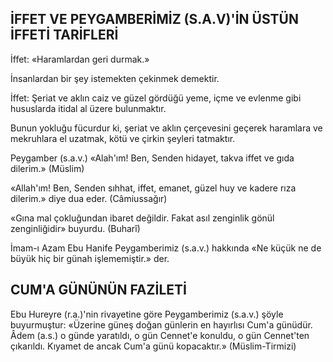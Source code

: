 ## İFFET VE PEYGAMBERİMİZ (S.A.V)'İN ÜSTÜN İFFETİ TARİFLERİ

İffet: «Haramlardan geri durmak.»

İnsanlardan bir şey istemekten çekinmek de­mektir.

İffet: Şeriat ve aklın caiz ve güzel gördüğü yeme, içme ve evlenme gibi hususlarda itidal al üze­re bulunmaktır.

Bunun yokluğu fücurdur ki, şeriat ve aklın çerçevesini geçerek haramlara ve mekruhlara el uzatmak, kötü ve çirkin şeyleri tatmaktır.

Peygamber (s.a.v.) «Alah'ım! Ben, Senden hi­dayet, takva iffet ve gıda dilerim.» (Müslim)

«Allah'ım! Ben, Senden sıhhat, iffet, emanet, güzel huy ve kadere rıza dilerim.» diye dua eder. (Câmiussağır)

«Gına mal çokluğundan ibaret değildir. Fakat asıl zenginlik gönül zenginliğidir» buyurdu. (Buharî)

İmam-ı Azam Ebu Hanife Peygamberimiz (s.a.v.) hakkında «Ne küçük ne de büyük hiç bir günah işlememiştir.» der.

## CUM'A GÜNÜNÜN FAZİLETİ

Ebu Hureyre (r.a.)'nin rivayetine göre Pey­gamberimiz (s.a.v.) şöyle buyurmuştur: «Üzeri­ne güneş doğan günlerin en hayırlısı Cum'a gü­nüdür. Âdem (a.s.) o günde yaratıldı, o gün Cennet'e konuldu, o gün Cennet'ten çıkarıldı. Kıya­met de ancak Cum'a günü kopacaktır.» (Müslim-Tirmizi)
